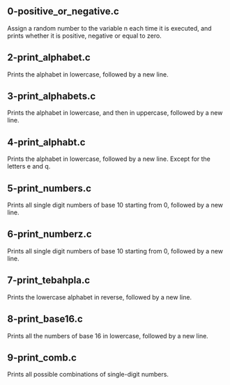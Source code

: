 ## 0-positive_or_negative.c
Assign a random number to the variable n each time it is executed, and prints whether it is positive, negative or equal to zero.
## 2-print_alphabet.c
Prints the alphabet in lowercase, followed by a new line.
## 3-print_alphabets.c
Prints the alphabet in lowercase, and then in uppercase, followed by a new line.
## 4-print_alphabt.c
Prints the alphabet in lowercase, followed by a new line. Except for the letters e and q.
## 5-print_numbers.c
Prints all single digit numbers of base 10 starting from 0, followed by a new line.
## 6-print_numberz.c
Prints all single digit numbers of base 10 starting from 0, followed by a new line.
## 7-print_tebahpla.c
Prints the lowercase alphabet in reverse, followed by a new line.
## 8-print_base16.c
Prints all the numbers of base 16 in lowercase, followed by a new line.
## 9-print_comb.c
Prints all possible combinations of single-digit numbers.
